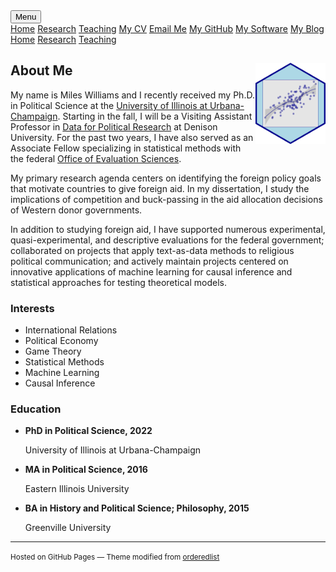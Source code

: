

<!-- Load an icon library -->
<link rel="stylesheet" href="https://cdnjs.cloudflare.com/ajax/libs/font-awesome/4.7.0/css/font-awesome.min.css">

<div class="topnav">
  <div class="dropdown">
        <button class="dropbtn">
        <i class="fa fa-navicon"></i> Menu</button>
        <div class="dropdown-content">
            <a href="https://milesdwilliams15.github.io/"><i class="fa fa-fw fa-home"></i> Home</a>
            <a href="https://milesdwilliams15.github.io/research/"><i class="fa fa-fw fa-area-chart"></i> Research</a>
            <a href="https://milesdwilliams15.github.io/teaching/"><i class="fa fa-fw fa-mortar-board"></i> Teaching</a>
            <a href="https://github.com/milesdwilliams15/job-market-materials/raw/main/cv.pdf"><i class="fa fa-fw fa-file"></i> My CV</a>
            <a href="{{ site.data.social-media.email.href }}{{ site.data.social-media.email.id }}"><i class="fa fa-fw fa-envelope"></i> Email Me</a>
            <a href="{{ site.github.owner_url }}"><i class="fa fa-fw fa-code-fork"></i> My GitHub</a>
            <a href = "https://milesdwilliams15.github.io/software/"><i class="fa fa-fw fa-gears"></i>My Software</a>
            <a href="https://milesdwilliams15.github.io/blog/"><i class="fa fa-fw fa-pencil"></i> My Blog</a>
        </div>
    </div>
  <a href="https://milesdwilliams15.github.io/"><i class="fa fa-fw fa-home"></i> Home</a>
  <a href="https://milesdwilliams15.github.io/research/"><i class="fa fa-fw fa-area-chart"></i> Research</a>
  <a href="https://milesdwilliams15.github.io/teaching/"><i class="fa fa-fw fa-mortar-board"></i> Teaching</a>
</div>

<p> </p>


## About Me <img src="logo.png" align="right" height="130" style = "border-radius:0px"/>
My name is Miles Williams and I recently received my Ph.D. in Political Science at the [University of Illinois at Urbana-Champaign](https://pol.illinois.edu/). Starting in the fall, I will be a Visiting Assistant Professor in [Data for Political Research](https://denison.edu/academics/data-for-political-research) at Denison University. For the past two years, I have also served as an Associate Fellow specializing in statistical methods with the federal [Office of Evaluation Sciences](https://oes.gsa.gov/). 

My primary research agenda centers on identifying the foreign policy goals that motivate countries to give foreign aid. In my dissertation, I study the implications of competition and buck-passing in the aid allocation decisions of Western donor governments.

In addition to studying foreign aid, I have supported numerous experimental, quasi-experimental, and descriptive evaluations for the federal government; collaborated on projects that apply text-as-data methods to religious political communication; and actively maintain projects centered on innovative applications of machine learning for causal inference and statistical approaches for testing theoretical models.

<div class="col-md-5">
  <h3>Interests</h3>
    <ul class="ul-interests">
      <li>International Relations</li>
      <li>Political Economy</li>
      <li>Game Theory</li>
      <li>Statistical Methods</li>
      <li>Machine Learning</li>
      <li>Causal Inference</li>
    </ul>
  </div>
  
<div class="col-md-7">
  <h3>Education</h3>
    <ul class="ul-edu fa-ul">
      <li><i class="fa fa-fw fa-graduation-cap"></i><strong> PhD in Political Science, 2022</strong>
        <div class="description">
          <p class="institution">University of Illinois at Urbana-Champaign</p>
        </div>
      </li>
      <li><i class="fa fa-fw fa-graduation-cap"></i><strong> MA in Political Science, 2016</strong>
        <div class="description">
          <p class="institution">Eastern Illinois University</p>
        </div>
      </li>
      <li><i class="fa fa-fw fa-graduation-cap"></i><strong> BA in History and Political Science; Philosophy, 2015</strong>
        <div class="description">
          <p class="institution">Greenville University</p>
        </div>
      </li>
    </ul>
  </div>

---

<p><small>Hosted on GitHub Pages &mdash; Theme modified from <a href="https://github.com/orderedlist">orderedlist</a></small></p>
